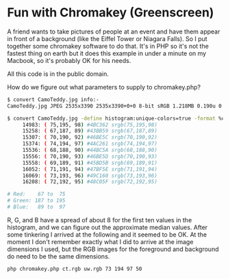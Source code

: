 Fun with Chromakey (Greenscreen)
==

A friend wants to take pictures of people at an event and
have them appear in front of a background (like the Eiffel
Tower or Niagara Falls). So I put together some chromakey
software to do that. It's in PHP so it's not the fastest
thing on earth but it does this example in under a minute
on my Macbook, so it's probably OK for his needs.

All this code is in the public domain.

How do we figure out what parameters to supply to chromakey.php?

```bash
$ convert CamoTeddy.jpg info:-
CamoTeddy.jpg JPEG 2535x3390 2535x3390+0+0 8-bit sRGB 1.218MB 0.190u 0:00.189

$ convert CamoTeddy.jpg -define histogram:unique-colors=true -format %c histogram:info:- | sort | tail -10
     14983: ( 75,195, 98) #4BC362 srgb(75,195,98)
     15258: ( 67,187, 89) #43BB59 srgb(67,187,89)
     15307: ( 70,190, 92) #46BE5C srgb(70,190,92)
     15374: ( 74,194, 97) #4AC261 srgb(74,194,97)
     15536: ( 68,188, 90) #44BC5A srgb(68,188,90)
     15556: ( 70,190, 93) #46BE5D srgb(70,190,93)
     15558: ( 69,189, 91) #45BD5B srgb(69,189,91)
     16052: ( 71,191, 94) #47BF5E srgb(71,191,94)
     16069: ( 73,193, 96) #49C160 srgb(73,193,96)
     16208: ( 72,192, 95) #48C05F srgb(72,192,95)

# Red:    67 to  75
# Green: 187 to 195
# Blue:   89 to  97
```

R, G, and B have a spread of about 8 for the first ten values in the histogram, and we can figure out the
approximate median values. After some tinkering I arrived at the following and it seemed to be OK. At the
moment I don't remember exactly what I did to arrive at the image dimensions I used, but the RGB images
for the foreground and background do need to be the same dimensions.

```bash
php chromakey.php ct.rgb uw.rgb 73 194 97 50
```
